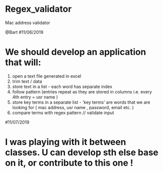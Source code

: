 # Regex_validator
Mac address validator 

@Bart
#11/06/2019
# We should develop an application that will:
1) open a text file generated in excel
2) trim text / data
3) store text in a list - each word has separate index
4) follow pattern (entries repeat as they are stored in columns i.e. every 4th entry  = usr name )
5) store key terms in a separate list - 'key terms' are words that we are looking for ( mac address, usr name , password, email etc. )
6) compare terms with regex pattern // validate input

#11/07/2019
# I was playing with it between classes. U can develop sth else base on it, or contribute to this one !

